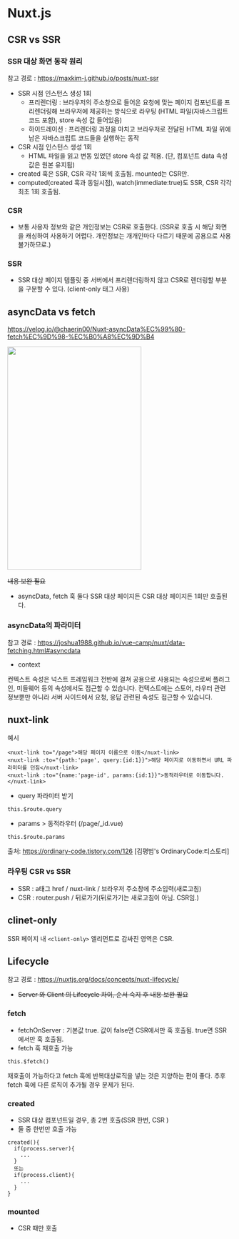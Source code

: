 # Nuxt.js

## CSR vs SSR

### SSR 대상 화면 동작 원리
참고 경로 : https://maxkim-j.github.io/posts/nuxt-ssr

* SSR 시점 인스턴스 생성 1회
  * 프리렌더링 : 브라우저의 주소창으로 들어온 요청에 맞는 페이지 컴포넌트를 프리렌더링해 브라우저에 제공하는 방식으로 라우팅
    (HTML 파일(자바스크립트 코드 포함), store 속성 값 들어있음)
  * 하이드레이션 : 프리렌더링 과정을 마치고 브라우저로 전달된 HTML 파일 위에 남은 자바스크립트 코드들을 실행하는 동작
* CSR 시점 인스턴스 생성 1회 
  * HTML 파일을 읽고 변동 있었던 store 속성 값 적용. (단, 컴포넌트 data 속성 값은 원본 유지됨)
* created 훅은 SSR, CSR 각각 1회씩 호출됨. mounted는 CSR만.
* computed(created 훅과 동일시점), watch(immediate:true)도 SSR, CSR 각각 최초 1회 호출됨.

### CSR
* 보통 사용자 정보와 같은 개인정보는 CSR로 호출한다. (SSR로 호출 시 해당 화면을 캐싱하여 사용하기 어렵다. 개인정보는 개개인마다 다르기 때문에 공용으로 사용불가하므로.)

### SSR
* SSR 대상 페이지 템플릿 중 서버에서 프리렌더링하지 않고 CSR로 렌더링할 부분을 구분할 수 있다. (client-only 태그 사용)

## asyncData vs fetch

https://velog.io/@chaerin00/Nuxt-asyncData%EC%99%80-fetch%EC%9D%98-%EC%B0%A8%EC%9D%B4

<img src="https://user-images.githubusercontent.com/67194249/178662727-ab4794f5-31d4-49e8-90f4-824d144eacfe.png" width="300" height="500">

~~내용 보완 필요~~

* asyncData, fetch 훅 둘다 SSR 대상 페이지든 CSR 대상 페이지든 1회만 호출된다.

### asyncData의 파라미터

참고 경로 : https://joshua1988.github.io/vue-camp/nuxt/data-fetching.html#asyncdata

* context

컨텍스트 속성은 넉스트 프레임워크 전반에 걸쳐 공용으로 사용되는 속성으로써 플러그인, 미들웨어 등의 속성에서도 접근할 수 있습니다. 컨텍스트에는 스토어, 라우터 관련 정보뿐만 아니라 서버 사이드에서 요청, 응답 관련된 속성도 접근할 수 있습니다.

## nuxt-link

예시
~~~
<nuxt-link to="/page">해당 페이지 이름으로 이동</nuxt-link>
<nuxt-link :to="{path:'page', query:{id:1}}">해당 페이지로 이동하면서 URL 파라미터를 던짐</nuxt-link>
<nuxt-link :to="{name:'page-id', params:{id:1}}">동적라우터로 이동합니다.</nuxt-link>
~~~
* query 파라미터 받기
~~~
this.$route.query
~~~

* params > 동적라우터 (/page/_id.vue)
~~~
this.$route.params
~~~

출처: https://ordinary-code.tistory.com/126 [김평범's OrdinaryCode:티스토리]

### 라우팅 CSR vs SSR
* SSR : a태그 href / nuxt-link / 브라우저 주소창에 주소입력(새로고침)
* CSR : router.push / 뒤로가기(뒤로가기는 새로고침이 아님. CSR임.)

## clinet-only
SSR 페이지 내 `<client-only>` 엘리먼트로 감싸진 영역은 CSR.


## Lifecycle

참고 경로 : https://nuxtjs.org/docs/concepts/nuxt-lifecycle/

* ~~Server 와 Client 의 Lifecycle 차이, 순서 숙지 후 내용 보완 필요~~

### fetch
* fetchOnServer : 기본값 true. 값이 false면 CSR에서만 훅 호출됨. true면 SSR에서만 훅 호출됨.
* fetch 훅 재호출 가능
```
this.$fetch()
```
재호출이 가능하다고 fetch 훅에 반복대상로직을 넣는 것은 지양하는 편이 좋다. 추후 fetch 훅에 다른 로직이 추가될 경우 문제가 된다.

### created
* SSR 대상 컴포넌트일 경우, 총 2번 호출(SSR 한번, CSR )
* 둘 중 한번만 호출 가능
```
created(){
  if(process.server){
    ...
  }
  또는
  if(process.client){
    ...
  }
}
```

### mounted
* CSR 때만 호출


